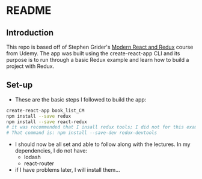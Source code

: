 # README

## Introduction
This repo is based off of Stephen Grider's [Modern React and Redux](#) course from Udemy.
The app was built using the create-react-app CLI and its purpose is to run through a basic
Redux example and learn how to build a project with Redux.

## Set-up
- These are the basic steps I followed to build the app:

```sh
create-react-app book_list_CM
npm install --save redux
npm install --save react-redux
# it was recommended that I insall redux tools; I did not for this example.
# That command is: npm install --save-dev redux-devtools
```
- I should now be all set and able to follow along with the lectures.  In my dependencies, 
I do not have:
  - lodash
  - react-router
- if I have problems later, I will install them...




